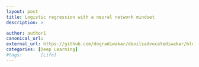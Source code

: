 ```yaml
---
layout: post
title: Logistic regression with a neural network mindset
description: >

author: author1
canonical_url:
external_url: https://github.com/dogradiwakar/devilsadvocatediwakar/blob/gh-pages/_posts/2018/2018-03-08-Logistic%20Regression%20with%20a%20Neural%20Network%20mindset.md
categories: [Deep Learning]
#tags:       [Life]
---
```

